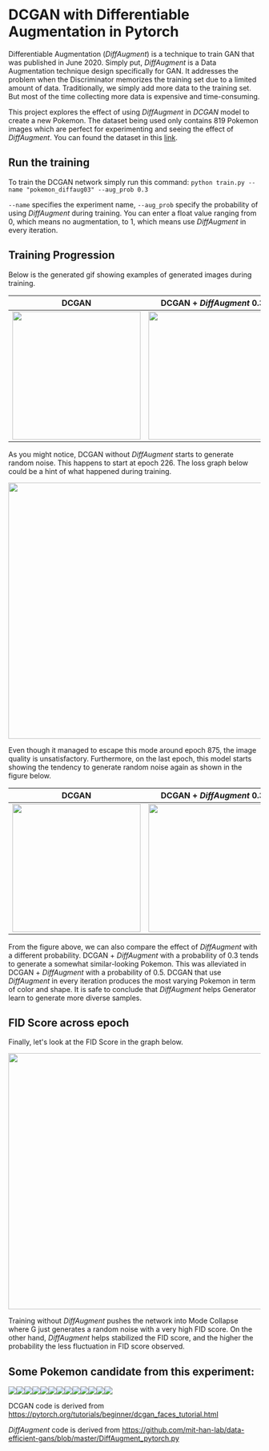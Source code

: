 # DCGAN with Differentiable Augmentation in Pytorch

Differentiable Augmentation (*DiffAugment*) is a technique to train GAN that was published in June 2020.
Simply put, *DiffAugment* is a Data Augmentation technique design specifically for GAN. 
It addresses the problem when the Discriminator memorizes the training set due to a limited amount of data.
Traditionally, we simply add more data to the training set. 
But most of the time collecting more data is expensive and time-consuming.

This project explores the effect of using *DiffAugment* in *DCGAN* model to create a new Pokemon. 
The dataset being used only contains 819 Pokemon images which are perfect for experimenting and seeing the effect of *DiffAugment*.
You can found the dataset in this [link](https://www.kaggle.com/kvpratama/pokemon-images-dataset).

## Run the training

To train the DCGAN network simply run this command:
`python train.py --name "pokemon_diffaug03" --aug_prob 0.3`

`--name` specifies the experiment name, `--aug_prob` specify the probability of using *DiffAugment* during training.
You can enter a float value ranging from 0, which means no augmentation, to 1, which means use *DiffAugment* in every iteration.


## Training Progression
Below is the generated gif showing examples of generated images during training.

|DCGAN             |DCGAN + *DiffAugment* 0.3         |DCGAN + *DiffAugment* 0.5     |DCGAN + *DiffAugment* 1
|---               |---                          |---                           |---   
|<img src="https://github.com/kvpratama/gan/blob/master/pokemon_dcgan/assets/progress.gif" width="256">|<img src="https://github.com/kvpratama/gan/blob/master/pokemon_dcgan/assets/progress_diffaug0.3.gif" width="256">|<img src="https://github.com/kvpratama/gan/blob/master/pokemon_dcgan/assets/progress_diffaug0.5.gif" width="256">|<img src="https://github.com/kvpratama/gan/blob/master/pokemon_dcgan/assets/progress_diffaug1.gif" width="256">|

As you might notice, DCGAN without *DiffAugment* starts to generate random noise. This happens to start at epoch 226. 
The loss graph below could be a hint of what happened during training. 

<img src="https://github.com/kvpratama/gan/blob/master/pokemon_dcgan/assets/loss.jpg" width="512">

Even though it managed to escape this mode around epoch 875, the image quality is unsatisfactory. 
Furthermore, on the last epoch, this model starts showing the tendency to generate random noise again as shown in the figure below.

|DCGAN             |DCGAN + *DiffAugment* 0.3         |DCGAN + *DiffAugment* 0.5     |DCGAN + *DiffAugment* 1
|---               |---                          |---                           |---   
|<img src="https://github.com/kvpratama/gan/blob/master/pokemon_dcgan/assets/1000_dcgan.jpg" width="256">|<img src="https://github.com/kvpratama/gan/blob/master/pokemon_dcgan/assets/1000_dcgan_03.jpg" width="256">|<img src="https://github.com/kvpratama/gan/blob/master/pokemon_dcgan/assets/1000_dcgan_05.jpg" width="256">|<img src="https://github.com/kvpratama/gan/blob/master/pokemon_dcgan/assets/1000_dcgan_1.jpg" width="256">|

From the figure above, we can also compare the effect of *DiffAugment* with a different probability.
DCGAN + *DiffAugment* with a probability of 0.3 tends to generate a somewhat similar-looking Pokemon. 
This was alleviated in DCGAN + *DiffAugment* with a probability of 0.5. 
DCGAN that use *DiffAugment* in every iteration produces the most varying Pokemon in term of color and shape.
It is safe to conclude that *DiffAugment* helps Generator learn to generate more diverse samples.


## FID Score across epoch
Finally, let's look at the FID Score in the graph below.

<img src="https://github.com/kvpratama/gan/blob/master/pokemon_dcgan/assets/fid.jpg" width="512">

Training without *DiffAugment* pushes the network into Mode Collapse where G just generates a random noise with a very high FID score.
On the other hand, *DiffAugment* helps stabilized the FID score, and the higher the probability the less fluctuation in FID score observed.


## Some Pokemon candidate from this experiment:

<img src="https://github.com/kvpratama/gan/blob/master/pokemon_dcgan/assets/candidates/9.jpeg"><img src="https://github.com/kvpratama/gan/blob/master/pokemon_dcgan/assets/candidates/57.jpeg"><img src="https://github.com/kvpratama/gan/blob/master/pokemon_dcgan/assets/candidates/58.jpeg"><img src="https://github.com/kvpratama/gan/blob/master/pokemon_dcgan/assets/candidates/59.jpeg"><img src="https://github.com/kvpratama/gan/blob/master/pokemon_dcgan/assets/candidates/225.jpeg"><img src="https://github.com/kvpratama/gan/blob/master/pokemon_dcgan/assets/candidates/278.jpeg"><img src="https://github.com/kvpratama/gan/blob/master/pokemon_dcgan/assets/candidates/279.jpeg"><img src="https://github.com/kvpratama/gan/blob/master/pokemon_dcgan/assets/candidates/449.jpeg"><img src="https://github.com/kvpratama/gan/blob/master/pokemon_dcgan/assets/candidates/590.jpeg"><img src="https://github.com/kvpratama/gan/blob/master/pokemon_dcgan/assets/candidates/641.jpeg"><img src="https://github.com/kvpratama/gan/blob/master/pokemon_dcgan/assets/candidates/777.jpeg"><img src="https://github.com/kvpratama/gan/blob/master/pokemon_dcgan/assets/candidates/939.jpeg"><img src="https://github.com/kvpratama/gan/blob/master/pokemon_dcgan/assets/candidates/993.jpeg">


DCGAN code is derived from https://pytorch.org/tutorials/beginner/dcgan_faces_tutorial.html

*DiffAugment* code is derived from https://github.com/mit-han-lab/data-efficient-gans/blob/master/DiffAugment_pytorch.py

